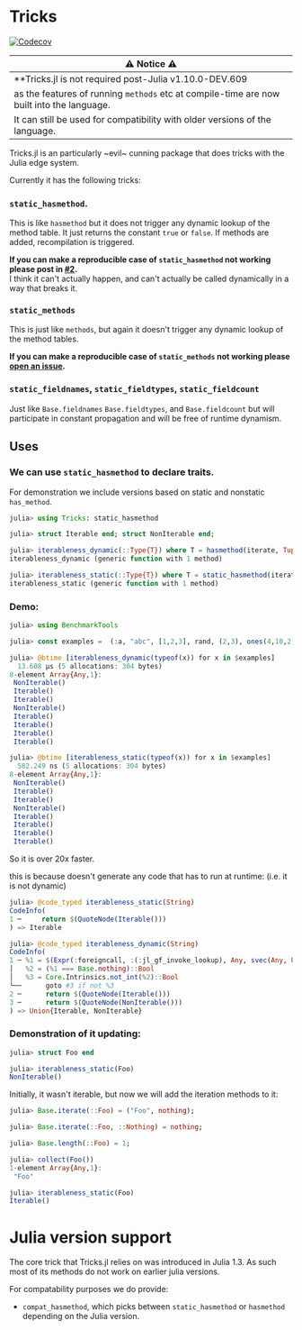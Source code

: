 # Tricks
<!--
[![Stable](https://img.shields.io/badge/docs-stable-blue.svg)](https://oxinabox.github.io/Tricks.jl/stable)
[![Dev](https://img.shields.io/badge/docs-dev-blue.svg)](https://oxinabox.github.io/Tricks.jl/dev)
-->
[![Codecov](https://codecov.io/gh/oxinabox/Tricks.jl/branch/master/graph/badge.svg)](https://codecov.io/gh/oxinabox/Tricks.jl)


| ⚠️ Notice ⚠️ |
| --- |
| **Tricks.jl is not required post-Julia v1.10.0-DEV.609 |
| as the features of running `methods` etc at compile-time are now built into the language. |
| It can still be used for compatibility with older versions of the language. |


Tricks.jl is an particularly ~evil~ cunning package that does tricks with the Julia edge system.

Currently it has the following tricks:
### `static_hasmethod`.
This is like `hasmethod` but it does not trigger any dynamic lookup of the method table.
It just returns the constant `true` or `false`.
If methods are added, recompilation is triggered.

**If you can make a reproducible case of `static_hasmethod` not working please post in [#2](https://github.com/oxinabox/Tricks.jl/issues/2).**  
I think it can't actually happen, and can't actually be called dynamically in a way that breaks it.

### `static_methods`
This is just like `methods`, but again it doesn't trigger any dynamic lookup of the method tables.

**If you can make a reproducible case of `static_methods` not working please [open an issue](https://github.com/oxinabox/Tricks.jl/issues/).**  

### `static_fieldnames`, `static_fieldtypes`, `static_fieldcount`
Just like `Base.fieldnames` `Base.fieldtypes`, and `Base.fieldcount` but will participate in constant
propagation and will be free of runtime dynamism.


## Uses
### We can use `static_hasmethod` to declare traits.
For demonstration we include versions based on static and nonstatic `has_method`.
```jl
julia> using Tricks: static_hasmethod

julia> struct Iterable end; struct NonIterable end;

julia> iterableness_dynamic(::Type{T}) where T = hasmethod(iterate, Tuple{T}) ? Iterable() : NonIterable()
iterableness_dynamic (generic function with 1 method)

julia> iterableness_static(::Type{T}) where T = static_hasmethod(iterate, Tuple{T}) ? Iterable() : NonIterable()
iterableness_static (generic function with 1 method)
```

### Demo:
```jl
julia> using BenchmarkTools

julia> const examples =  (:a, "abc", [1,2,3], rand, (2,3), ones(4,10,2), 'a',  1:100);

julia> @btime [iterableness_dynamic(typeof(x)) for x in $examples]
  13.608 μs (5 allocations: 304 bytes)
8-element Array{Any,1}:
 NonIterable()
 Iterable()
 Iterable()
 NonIterable()
 Iterable()
 Iterable()
 Iterable()
 Iterable()

julia> @btime [iterableness_static(typeof(x)) for x in $examples]
  582.249 ns (5 allocations: 304 bytes)
8-element Array{Any,1}:
 NonIterable()
 Iterable()
 Iterable()
 NonIterable()
 Iterable()
 Iterable()
 Iterable()
 Iterable()
```

So it is over 20x faster.

this is because doesn't generate any code that has to run at runtime:
(i.e. it is not dynamic)
```jl
julia> @code_typed iterableness_static(String)
CodeInfo(
1 ─     return $(QuoteNode(Iterable()))
) => Iterable

julia> @code_typed iterableness_dynamic(String)
CodeInfo(
1 ─ %1 = $(Expr(:foreigncall, :(:jl_gf_invoke_lookup), Any, svec(Any, UInt64), 0, :(:ccall), Tuple{typeof(iterate),String}, 0xffffffffffffffff, 0xffffffffffffffff))::Any
│   %2 = (%1 === Base.nothing)::Bool
│   %3 = Core.Intrinsics.not_int(%2)::Bool
└──      goto #3 if not %3
2 ─      return $(QuoteNode(Iterable()))
3 ─      return $(QuoteNode(NonIterable()))
) => Union{Iterable, NonIterable}
```

### Demonstration of it updating:
```jl
julia> struct Foo end

julia> iterableness_static(Foo)
NonIterable()
```
Initially, it wasn't iterable,
but now we will add the iteration methods to it:

```jl
julia> Base.iterate(::Foo) = ("Foo", nothing);

julia> Base.iterate(::Foo, ::Nothing) = nothing;

julia> Base.length(::Foo) = 1;

julia> collect(Foo())
1-element Array{Any,1}:
 "Foo"

julia> iterableness_static(Foo)
Iterable()
```

# Julia version support
The core trick that Tricks.jl relies on was introduced in Julia 1.3.
As such most of its methods do not work on earlier julia versions.

For compatability purposes we do provide:
 - `compat_hasmethod`, which picks between `static_hasmethod` or `hasmethod` depending on the Julia version.
